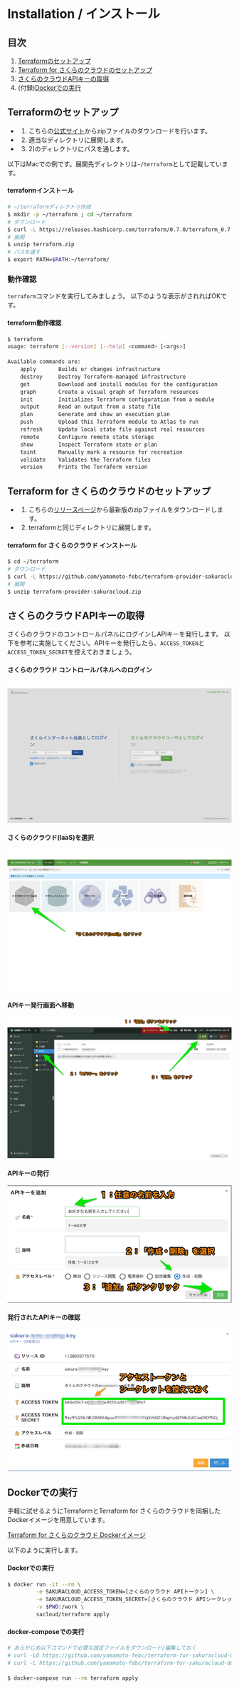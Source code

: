 # Installation / インストール

## 目次

1. [Terraformのセットアップ](#terraformのセットアップ)
1. [Terraform for さくらのクラウドのセットアップ](#terraform-for-さくらのクラウドのセットアップ)
1. [さくらのクラウドAPIキーの取得](#さくらのクラウドapiキーの取得)
1. (付録)[Dockerでの実行](#dockerでの実行)

## Terraformのセットアップ

- 1) こちらの[公式サイト](https://www.terraform.io/downloads.html)からzipファイルのダウンロードを行います。
- 2) 適当なディレクトリに展開します。
- 3) 2)のディレクトリにパスを通します。

以下はMacでの例です。展開先ディレクトリは`~/terraform`として記載しています。

#### terraformインストール

```bash
# ~/terraformディレクトリ作成
$ mkdir -p ~/terraform ; cd ~/terraform
# ダウンロード
$ curl -L https://releases.hashicorp.com/terraform/0.7.0/terraform_0.7.0_darwin_amd64.zip > terraform.zip
# 展開
$ unzip terraform.zip
# パスを通す
$ export PATH=$PATH:~/terraform/

```

### 動作確認

`terraform`コマンドを実行してみましょう。
以下のような表示がされればOKです。

#### terraform動作確認 

```bash
$ terraform
usage: terraform [--version] [--help] <command> [<args>]

Available commands are:
    apply       Builds or changes infrastructure
    destroy     Destroy Terraform-managed infrastructure
    get         Download and install modules for the configuration
    graph       Create a visual graph of Terraform resources
    init        Initializes Terraform configuration from a module
    output      Read an output from a state file
    plan        Generate and show an execution plan
    push        Upload this Terraform module to Atlas to run
    refresh     Update local state file against real resources
    remote      Configure remote state storage
    show        Inspect Terraform state or plan
    taint       Manually mark a resource for recreation
    validate    Validates the Terraform files
    version     Prints the Terraform version
```

## Terraform for さくらのクラウドのセットアップ

- 1) こちらの[リリースページ](https://github.com/yamamoto-febc/terraform-provider-sakuracloud/releases/latest)から最新版のzipファイルをダウンロードします。
- 2) terraformと同じディレクトリに展開します。

#### terraform for さくらのクラウド インストール

```bash
$ cd ~/terraform
# ダウンロード
$ curl -L https://github.com/yamamoto-febc/terraform-provider-sakuracloud/releases/download/v0.4.0/terraform-provider-sakuracloud_darwin-amd64.zip > terraform-provider-sakuracloud.zip
# 展開
$ unzip terraform-provider-sakuracloud.zip

```


## さくらのクラウドAPIキーの取得

さくらのクラウドのコントロールパネルにログインしAPIキーを発行します。
以下を参考に実施してください。APIキーを発行したら、`ACCESS_TOKEN`と`ACCESS_TOKEN_SECRET`を控えておきましょう。

#### さくらのクラウド コントロールパネルへのログイン

![ログイン.png](images/login.png "ログイン.png")

#### さくらのクラウド(IaaS)を選択

![01_コンパネ.png](images/apikey01.png "01_コンパネ.png")

#### APIキー発行画面へ移動

![02_APIキー.png](images/apikey02.png "02_APIキー.png")

#### APIキーの発行

![03_APIキー.png](images/apikey03.png "03_APIキー.png")

#### 発行されたAPIキーの確認

![04_APIキー.png](images/apikey04.png "04_APIキー.png")

## Dockerでの実行

手軽に試せるようにTerraformとTerraform for さくらのクラウドを同梱したDockerイメージを用意しています。

[Terraform for さくらのクラウド Dockerイメージ](https://hub.docker.com/r/sacloud/terraform/)

以下のように実行します。

#### Dockerでの実行
```bash
$ docker run -it --rm \
         -e SAKURACLOUD_ACCESS_TOKEN=[さくらのクラウド APIトークン] \
         -e SAKURACLOUD_ACCESS_TOKEN_SECRET=[さくらのクラウド APIシークレット] \
         -v $PWD:/work \
         sacloud/terraform apply
```

#### docker-composeでの実行
```bash
# あらかじめ以下コマンドで必要な設定ファイルをダウンロード/編集しておく
# curl -LO https://github.com/yamamoto-febc/terraform-for-sakuracloud-docker/raw/master/docker-compose.yml
# curl -L https://github.com/yamamoto-febc/terraform-for-sakuracloud-docker/raw/master/env-sample > .env

$ docker-compose run --rm terraform apply
```
